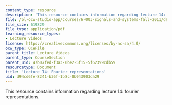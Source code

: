 ```yaml
---
content_type: resource
description: 'This resource contains information regarding lecture 14: fourier representations.'
file: /ol-ocw-studio-app/courses/6-003-signals-and-systems-fall-2011/d94cd6fe8241b36f1b8c8b043903da29_MIT6_003F11_lec14.pdf
file_size: 619829
file_type: application/pdf
learning_resource_types:
- Lecture Videos
license: https://creativecommons.org/licenses/by-nc-sa/4.0/
ocw_type: OCWFile
parent_title: Lecture Videos
parent_type: CourseSection
parent_uid: 47b07fed-f3a3-0be2-5f15-5f62399cdb59
resourcetype: Document
title: 'Lecture 14: Fourier representations'
uid: d94cd6fe-8241-b36f-1b8c-8b043903da29
---
```

This resource contains information regarding lecture 14: fourier representations.